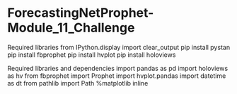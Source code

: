 # ForecastingNetProphet-Module_11_Challenge

Required libraries
from IPython.display import clear_output
pip install pystan
pip install fbprophet
pip install hvplot
pip install holoviews

Required libraries and dependencies
import pandas as pd
import holoviews as hv
from fbprophet import Prophet
import hvplot.pandas
import datetime as dt
from pathlib import Path
%matplotlib inline
